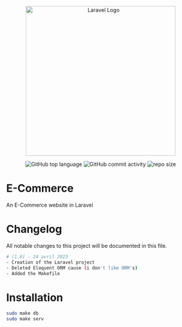 <div align="center">

<a href="https://laravel.com" target="_blank"><img src="https://raw.githubusercontent.com/laravel/art/master/logo-lockup/5%20SVG/2%20CMYK/1%20Full%20Color/laravel-logolockup-cmyk-red.svg" width="400" alt="Laravel Logo"></a>
  
![GitHub top language](https://img.shields.io/github/languages/top/NullBrunk/E-Commerce?style=for-the-badge)
![GitHub commit activity](https://img.shields.io/github/commit-activity/m/NullBrunk/E-Commerce?style=for-the-badge)
![repo size](https://img.shields.io/github/repo-size/NullBrunk/E-Commerce?style=for-the-badge)


</div>

# E-Commerce

An E-Commerce website in Laravel

# Changelog

All notable changes to this project will be documented in this file.

```bash
# [1.0] - 24 avril 2023
- Creation of the Laravel project
- Deleted Eloquent ORM cause (i don't like ORM's)
- Added the Makefile
```

# Installation

```bash
sudo make db
sudo make serv

```
